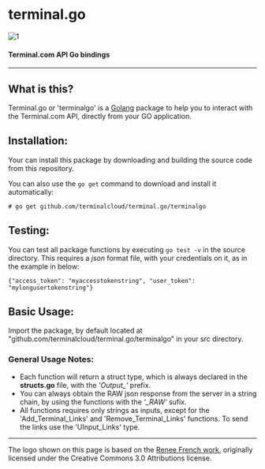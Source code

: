 # terminal.go

![1](http://i.imgur.com/UkOdnUW.png)
#### Terminal.com API Go bindings
---

## What is this?

Terminal.go or 'terminalgo' is a [Golang](https://golang.org/) package to help you to interact with the Terminal.com API, directly from your GO application.

## Installation:
Your can install this package by downloading and building the source code from this repository.

You can also use the `go get` command to download and install it automatically:

`# go get github.com/terminalcloud/terminal.go/terminalgo`

## Testing:
You can test all package functions by executing `go test -v` in the source directory.
This requires a *json* format file, with your credentials on it, as in the example in below:

```
{"access_token": "myaccesstokenstring", "user_token": "mylongusertokenstring"}
```

## Basic Usage:
Import the package, by default located at "github.com/terminalcloud/terminal.go/terminalgo" in your src directory.

### General Usage Notes:
- Each function will return a struct type, which is always declared in the **structs.go** file, with the *'Output_'* prefix.
- You can always obtain the RAW json response from the server in a string chain, by using the functions with the *'_RAW'* sufix.
- All functions requires only strings as inputs, except for the 'Add_Terminal_Links' and 'Remove_Terminal_Links' functions. To send the links use the 'UInput_Links' type.

---

The logo shown on this page is based on the [Renee French work](https://github.com/golang-samples/gopher-vector), originally licensed under the Creative Commons 3.0 Attributions license.